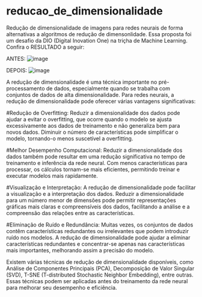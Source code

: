 # reducao_de_dimensionalidade
Redução de dimensionalidade de imagens para redes neurais de forma alternativas a algoritmos de redução de dimensonlidade. Essa proposta foi um desafio da DIO (Digital Inovation One) na triçha de Machine Learning.
Confira o RESULTADO a seguir:

ANTES:
![image](https://github.com/RodrigoSouza-Dev/reducao_de_dimensionalidade/assets/56081755/e85321ce-4af7-419c-b716-c6bf00f90f7f)

DEPOIS:
![image](https://github.com/RodrigoSouza-Dev/reducao_de_dimensionalidade/assets/56081755/eae44ae9-cb57-4ccc-8690-8a0e263698e7)

A redução de dimensionalidade é uma técnica importante no pré-processamento de dados, especialmente quando se trabalha com conjuntos de dados de alta dimensionalidade. Para redes neurais, a redução de dimensionalidade pode oferecer várias vantagens significativas:

#Redução de Overfitting:
Reduzir a dimensionalidade dos dados pode ajudar a evitar o overfitting, que ocorre quando o modelo se ajusta excessivamente aos dados de treinamento e não generaliza bem para novos dados. Diminuir o número de características pode simplificar o modelo, tornando-o menos suscetível a overfitting.

#Melhor Desempenho Computacional:
Reduzir a dimensionalidade dos dados também pode resultar em uma redução significativa no tempo de treinamento e inferência da rede neural. Com menos características para processar, os cálculos tornam-se mais eficientes, permitindo treinar e executar modelos mais rapidamente.

#Visualização e Interpretação:
A redução de dimensionalidade pode facilitar a visualização e a interpretação dos dados. Reduzir a dimensionalidade para um número menor de dimensões pode permitir representações gráficas mais claras e compreensíveis dos dados, facilitando a análise e a compreensão das relações entre as características.

#Eliminação de Ruído e Redundância:
Muitas vezes, os conjuntos de dados contêm características redundantes ou irrelevantes que podem introduzir ruído nos modelos. A redução de dimensionalidade pode ajudar a eliminar características redundantes e concentrar-se apenas nas características mais importantes, melhorando assim a precisão do modelo.

Existem várias técnicas de redução de dimensionalidade disponíveis, como Análise de Componentes Principais (PCA), Decomposição de Valor Singular (SVD), T-SNE (T-distributed Stochastic Neighbor Embedding), entre outras. Essas técnicas podem ser aplicadas antes do treinamento da rede neural para melhorar seu desempenho e eficiência.
